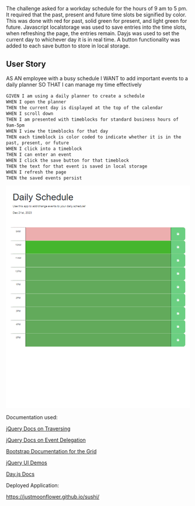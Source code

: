 
The challenge asked for a workday schedule for the hours of 9 am to 5 pm. It required that the past, present and future time slots be signified by color. This was done with 
red for past, solid green for present, and light green for future. Javascript localstorage was used to save entries into the time slots, when refreshing the page, the entries remain.
Dayjs was used to set the current day to whichever day it is in real time. A button functionality was added to each save button to store in local storage.

## User Story
AS AN employee with a busy schedule
I WANT to add important events to a daily planner
SO THAT I can manage my time effectively
```
GIVEN I am using a daily planner to create a schedule
WHEN I open the planner
THEN the current day is displayed at the top of the calendar
WHEN I scroll down
THEN I am presented with timeblocks for standard business hours of 9am-5pm
WHEN I view the timeblocks for that day
THEN each timeblock is color coded to indicate whether it is in the past, present, or future
WHEN I click into a timeblock
THEN I can enter an event
WHEN I click the save button for that timeblock
THEN the text for that event is saved in local storage
WHEN I refresh the page
THEN the saved events persist
```
![Alt text](image.png)


Documentation used:

[jQuery Docs on Traversing](https://api.jquery.com/category/traversing) 

[jQuery Docs on Event Delegation](https://learn.jquery.com/events/event-delegation/)

[Bootstrap Documentation for the Grid](https://getbootstrap.com/docs/5.1/layout/grid/)

[jQuery UI Demos](https://jqueryui.com/demos/)

[Day.js Docs](https://day.js.org/docs/en/display/format)

Deployed Application:

https://justmoonflower.github.io/sushi/
